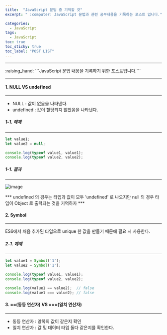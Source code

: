 ```yaml
---
title:  "JavaScript 문법 중 기억할 것"
excerpt: " :computer: JavaScript 문법과 관련 공부내용을 기록하는 포스트 입니다."

categories:
  - JavaScript
tags:
  - JavaScript
toc: true
toc_sticky: true
toc_label: "POST LIST"
---
```


<hr>
:raising_hand:  ```JavaScript 문법 내용을 기록하기 위한 포스트입니다.```
<hr>

#### 1. NULL VS undefined
***
* NULL : 값이 없음을 나타낸다.
* undefined : 값이 할당되지 않았음을 나타낸다.

##### 1-1. 예제
***
```js
let value1;
let value2 = null;

console.log(typeof value1, value1);
console.log(typeof value2, value2);
```
##### 1-1. 결과
***
![image](https://user-images.githubusercontent.com/56063287/140332620-9b3809f8-c95c-4343-b086-6a0471771258.png)

*** undefined 의 경우는 타입과 값이 모두 'undefined' 로 나오지만 null 의 경우 타입이 Object 로 출력되는 것을 기억하자 ***

#### 2. Symbol
***

ES6에서 처음 추가된 타입으로 unique 한 값을 만들기 때문에 필요 시 사용한다.

##### 2-1. 예제
***
```js
let value1 = Symbol('1');
let value2 = Symbol('1');

console.log(typeof value1, value1);
console.log(typeof value2, value2);

console.log(value1 == value2);  // false 
console.log(value1 === value2); // false
```

#### 3. ==(동등 연산자) VS ===(일치 연산자)
***

* 동등 연산자 : 양쪽의 값이 같은지 확인
* 일치 연산자 : 값 및 데이터 타입 둘다 같은지를 확인한다.









